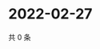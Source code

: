 # 2022-02-27

共 0 条

<!-- BEGIN WEIBO -->
<!-- 最后更新时间 Sun Feb 27 2022 22:11:29 GMT+0800 (China Standard Time) -->

<!-- END WEIBO -->
